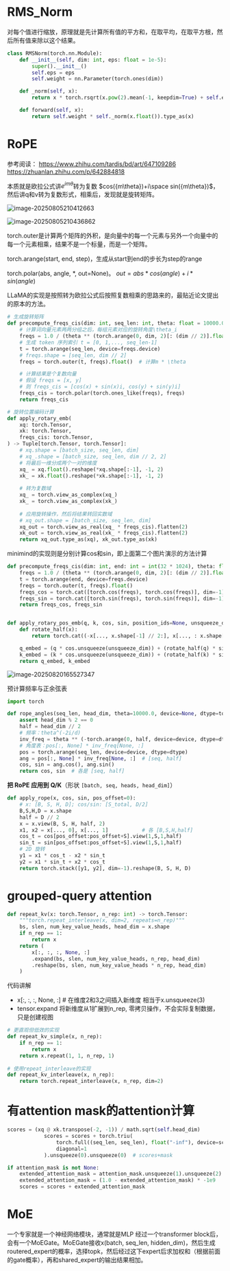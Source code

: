 # RMS_Norm

对每个值进行缩放，原理就是先计算所有值的平方和，在取平均，在取平方根，然后所有值来除以这个结果。

```python
class RMSNorm(torch.nn.Module):
    def __init__(self, dim: int, eps: float = 1e-5):
        super().__init__()
        self.eps = eps
        self.weight = nn.Parameter(torch.ones(dim))

    def _norm(self, x):
        return x * torch.rsqrt(x.pow(2).mean(-1, keepdim=True) + self.eps)

    def forward(self, x):
        return self.weight * self._norm(x.float()).type_as(x)
```



# RoPE

参考阅读：
https://www.zhihu.com/tardis/bd/art/647109286
https://zhuanlan.zhihu.com/p/642884818

本质就是欧拉公式讲$e^{im\theta}$转为复数 $cos({m\theta})+i\space sin({m\theta})$，然后讲q和v转为复数形式，相乘后，发现就是旋转矩阵。

![image-20250805210412663](img/image-20250805210412663.png)

![image-20250805210436862](img/image-20250805210436862.png)

torch.outer是计算两个矩阵的外积，是向量中的每一个元素与另外一个向量中的每一个元素相乘，结果不是一个标量，而是一个矩阵。  

torch.arange(start, end, step)，生成从start到end的步长为step的range  

torch.polar(abs, angle, \*, out=None)。 $out = abs*cos(angle) + i*sin(angle)$ 

LLaMA的实现是按照转为欧拉公式后按照复数相乘的思路来的，最贴近论文提出的原本的方法。

```python
# 生成旋转矩阵
def precompute_freqs_cis(dim: int, seq_len: int, theta: float = 10000.0):
    # 计算词向量元素两两分组之后，每组元素对应的旋转角度\theta_i
    freqs = 1.0 / (theta ** (torch.arange(0, dim, 2)[: (dim // 2)].float() / dim))
    # 生成 token 序列索引 t = [0, 1,..., seq_len-1]
    t = torch.arange(seq_len, device=freqs.device)
    # freqs.shape = [seq_len, dim // 2] 
    freqs = torch.outer(t, freqs).float()  # 计算m * \theta

    # 计算结果是个复数向量
    # 假设 freqs = [x, y]
    # 则 freqs_cis = [cos(x) + sin(x)i, cos(y) + sin(y)i]
    freqs_cis = torch.polar(torch.ones_like(freqs), freqs) 
    return freqs_cis

# 旋转位置编码计算
def apply_rotary_emb(
    xq: torch.Tensor,
    xk: torch.Tensor,
    freqs_cis: torch.Tensor,
) -> Tuple[torch.Tensor, torch.Tensor]:
    # xq.shape = [batch_size, seq_len, dim]
    # xq_.shape = [batch_size, seq_len, dim // 2, 2]
    # 将最后一维分成两个一对的维度
    xq_ = xq.float().reshape(*xq.shape[:-1], -1, 2)
    xk_ = xk.float().reshape(*xk.shape[:-1], -1, 2)
    
    # 转为复数域
    xq_ = torch.view_as_complex(xq_)
    xk_ = torch.view_as_complex(xk_)
    
    # 应用旋转操作，然后将结果转回实数域
    # xq_out.shape = [batch_size, seq_len, dim]
    xq_out = torch.view_as_real(xq_ * freqs_cis).flatten(2)
    xk_out = torch.view_as_real(xk_ * freqs_cis).flatten(2)
    return xq_out.type_as(xq), xk_out.type_as(xk)
```

minimind的实现则是分别计算cos和sin，即上面第二个图片演示的方法计算

```python
def precompute_freqs_cis(dim: int, end: int = int(32 * 1024), theta: float = 1e6):
    freqs = 1.0 / (theta ** (torch.arange(0, dim, 2)[: (dim // 2)].float() / dim))
    t = torch.arange(end, device=freqs.device)
    freqs = torch.outer(t, freqs).float()
    freqs_cos = torch.cat([torch.cos(freqs), torch.cos(freqs)], dim=-1)
    freqs_sin = torch.cat([torch.sin(freqs), torch.sin(freqs)], dim=-1)
    return freqs_cos, freqs_sin


def apply_rotary_pos_emb(q, k, cos, sin, position_ids=None, unsqueeze_dim=1):
    def rotate_half(x):
        return torch.cat((-x[..., x.shape[-1] // 2:], x[..., : x.shape[-1] // 2]), dim=-1)

    q_embed = (q * cos.unsqueeze(unsqueeze_dim)) + (rotate_half(q) * sin.unsqueeze(unsqueeze_dim))
    k_embed = (k * cos.unsqueeze(unsqueeze_dim)) + (rotate_half(k) * sin.unsqueeze(unsqueeze_dim))
    return q_embed, k_embed
```

![image-20250820165527347](img/image-20250820165527347.png)

预计算频率与正余弦表

```python
import torch

def rope_angles(seq_len, head_dim, theta=10000.0, device=None, dtype=torch.float32):
    assert head_dim % 2 == 0
    half = head_dim // 2
    # 频率：theta^(-2i/d)
    inv_freq = theta ** (-torch.arange(0, half, device=device, dtype=dtype) * 2.0 / head_dim)
    # 角度表：pos[:, None] * inv_freq[None, :]
    pos = torch.arange(seq_len, device=device, dtype=dtype)
    ang = pos[:, None] * inv_freq[None, :]  # [seq, half]
    cos, sin = ang.cos(), ang.sin()
    return cos, sin  # 各是 [seq, half]

```

**把 RoPE 应用到 Q/K**（形状 `[batch, seq, heads, head_dim]`）

```python
def apply_rope(x, cos, sin, pos_offset=0):
    # x: [B, S, H, D]; cos/sin: [S_total, D/2]
    B,S,H,D = x.shape
    half = D // 2
    x = x.view(B, S, H, half, 2)
    x1, x2 = x[..., 0], x[..., 1]           # 各 [B,S,H,half]
    cos_t = cos[pos_offset:pos_offset+S].view(1,S,1,half)
    sin_t = sin[pos_offset:pos_offset+S].view(1,S,1,half)
    # 2D 旋转
    y1 = x1 * cos_t - x2 * sin_t
    y2 = x1 * sin_t + x2 * cos_t
    return torch.stack([y1, y2], dim=-1).reshape(B, S, H, D)

```



# grouped-query attention

```python
def repeat_kv(x: torch.Tensor, n_rep: int) -> torch.Tensor:
    """torch.repeat_interleave(x, dim=2, repeats=n_rep)"""
    bs, slen, num_key_value_heads, head_dim = x.shape
    if n_rep == 1:
        return x
    return (
        x[:, :, :, None, :]
        .expand(bs, slen, num_key_value_heads, n_rep, head_dim)
        .reshape(bs, slen, num_key_value_heads * n_rep, head_dim)
    )
```



代码讲解

-   x[:, :, :, None, :] # 在维度2和3之间插入新维度 相当于x.unsqueeze(3)
-   tensor.expand 将新维度从1扩展到n_rep, 零拷贝操作，不会实际复制数据，只是创建视图

```python
# 更直观但低效的实现
def repeat_kv_simple(x, n_rep):
    if n_rep == 1:
        return x
    return x.repeat(1, 1, n_rep, 1)
    
# 使用repeat_interleave的实现
def repeat_kv_interleave(x, n_rep):
    return torch.repeat_interleave(x, n_rep, dim=2)
```



# 有attention mask的attention计算

```python
scores = (xq @ xk.transpose(-2, -1)) / math.sqrt(self.head_dim)
            scores = scores + torch.triu(
                torch.full((seq_len, seq_len), float("-inf"), device=scores.device),
                diagonal=1
            ).unsqueeze(0).unsqueeze(0)  # scores+mask

if attention_mask is not None:
    extended_attention_mask = attention_mask.unsqueeze(1).unsqueeze(2)
    extended_attention_mask = (1.0 - extended_attention_mask) * -1e9
    scores = scores + extended_attention_mask
```



# MoE

一个专家就是一个神经网络模块，通常就是MLP
经过一个transformer block后，会有一个MoEGate。MoEGate接收x(batch, seq_len, hidden_dim)，然后生成routered_expert的概率，选择topk，然后经过这下expert后求加权和（根据前面的gate概率），再和shared_expert的输出结果相加。

